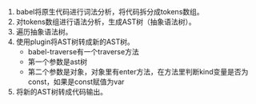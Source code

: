 1. babel将原生代码进行词法分析，将代码拆分成tokens数组。
2. 对tokens数组进行语法分析，生成AST树（抽象语法树）。
3. 遍历抽象语法树。
4. 使用plugin将AST树转成新的AST树。
    + babel-traverse有一个traverse方法
    + 第一个参数是ast树
    + 第二个参数是对象，对象里有enter方法，在方法里判断kind变量是否为const，如果是const赋值为var
5. 将新的AST树转成代码输出。